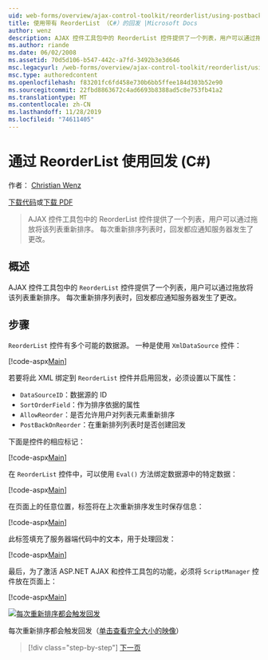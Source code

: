 ```yaml
---
uid: web-forms/overview/ajax-control-toolkit/reorderlist/using-postbacks-with-reorderlist-cs
title: 使用带有 ReorderList （C#）的回发 |Microsoft Docs
author: wenz
description: AJAX 控件工具包中的 ReorderList 控件提供了一个列表，用户可以通过拖放将该列表重新排序。 每次重新排序列表时，po 。
ms.author: riande
ms.date: 06/02/2008
ms.assetid: 70d5d106-b547-442c-a7fd-3492b3e3d646
msc.legacyurl: /web-forms/overview/ajax-control-toolkit/reorderlist/using-postbacks-with-reorderlist-cs
msc.type: authoredcontent
ms.openlocfilehash: f83201fc6fd458e730b6bb5ffee184d303b52e90
ms.sourcegitcommit: 22fbd8863672c4ad6693b8388ad5c8e753fb41a2
ms.translationtype: MT
ms.contentlocale: zh-CN
ms.lasthandoff: 11/28/2019
ms.locfileid: "74611405"
---
```

# <a name="using-postbacks-with-reorderlist-c"></a>通过 ReorderList 使用回发 (C#)

作者： [Christian Wenz](https://github.com/wenz)

[下载代码](https://download.microsoft.com/download/9/3/f/93f8daea-bebd-4821-833b-95205389c7d0/ReorderList4.cs.zip)或[下载 PDF](https://download.microsoft.com/download/2/d/c/2dc10e34-6983-41d4-9c08-f78f5387d32b/reorderlist4CS.pdf)

> AJAX 控件工具包中的 ReorderList 控件提供了一个列表，用户可以通过拖放将该列表重新排序。 每次重新排序列表时，回发都应通知服务器发生了更改。

## <a name="overview"></a>概述

AJAX 控件工具包中的 `ReorderList` 控件提供了一个列表，用户可以通过拖放将该列表重新排序。 每次重新排序列表时，回发都应通知服务器发生了更改。

## <a name="steps"></a>步骤

`ReorderList` 控件有多个可能的数据源。 一种是使用 `XmlDataSource` 控件：

[!code-aspx[Main](using-postbacks-with-reorderlist-cs/samples/sample1.aspx)]

若要将此 XML 绑定到 `ReorderList` 控件并启用回发，必须设置以下属性：

- `DataSourceID`：数据源的 ID
- `SortOrderField`：作为排序依据的属性
- `AllowReorder`：是否允许用户对列表元素重新排序
- `PostBackOnReorder`：在重新排列列表时是否创建回发

下面是控件的相应标记：

[!code-aspx[Main](using-postbacks-with-reorderlist-cs/samples/sample2.aspx)]

在 `ReorderList` 控件中，可以使用 `Eval()` 方法绑定数据源中的特定数据：

[!code-aspx[Main](using-postbacks-with-reorderlist-cs/samples/sample3.aspx)]

在页面上的任意位置，标签将在上次重新排序发生时保存信息：

[!code-aspx[Main](using-postbacks-with-reorderlist-cs/samples/sample4.aspx)]

此标签填充了服务器端代码中的文本，用于处理回发：

[!code-aspx[Main](using-postbacks-with-reorderlist-cs/samples/sample5.aspx)]

最后，为了激活 ASP.NET AJAX 和控件工具包的功能，必须将 `ScriptManager` 控件放在页面上：

[!code-aspx[Main](using-postbacks-with-reorderlist-cs/samples/sample6.aspx)]

[![每次重新排序都会触发回发](using-postbacks-with-reorderlist-cs/_static/image2.png)](using-postbacks-with-reorderlist-cs/_static/image1.png)

每次重新排序都会触发回发（[单击查看完全大小的映像](using-postbacks-with-reorderlist-cs/_static/image3.png)）

> [!div class="step-by-step"]
> [下一页](drag-and-drop-via-reorderlist-cs.md)
